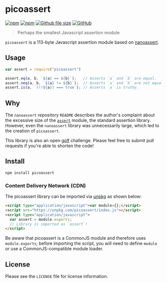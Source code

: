 [github-index-url]: https://github.com/mgthomas99/picoassert/blob/master/index.js
[github-license-url]: https://github.com/mgthomas99/picoassert/blob/master/LICENSE
[github-repository-url]: https://github.com/mgthomas99/picoassert
[github-license-shield-url]: https://img.shields.io/github/license/mgthomas99/picoassert.svg?style=flat-square
[github-size-shield-url]: https://img.shields.io/github/size/mgthomas99/picoassert/index.js.svg?style=flat-square
[npm-package-url]: https://www.npmjs.com/package/picoassert
[npm-downloads-shield-url]: https://img.shields.io/npm/dt/picoassert.svg?style=flat-square
[npm-version-shield-url]: https://img.shields.io/npm/v/picoassert.svg?style=flat-square

# picoassert

[![npm][npm-version-shield-url]][npm-package-url]
[![npm][npm-downloads-shield-url]][npm-package-url]
[![Github file size][github-size-shield-url]][github-index-url]
[![GitHub][github-license-shield-url]][github-license-url]

> Perhaps the smallest Javascript assertion module

`picoassert` is a 113-byte Javascript assertion module based on
[nanoassert](https://github.com/emilbayes/nanoassert).

## Usage

```js
var assert = require("picoassert")

assert.eq(a, b, `${a} == ${b}`);   // Asserts `a` and `b` are equal.
assert.neq(a, b, `${a} != ${b}`);  // Asserts `a` and `b` are not equal.
assert.is(a, `(!!${a}) === true`); // Asserts `a` is truthy.
```

## Why

The `nanoassert` repository `README` describes the author's complaint about the
excessive size of the [`assert`](https://www.npmjs.com/package/assert) module,
the standard assertion library. However, even the `nanoassert` library was
unnecessarily large, which led to the creation of `picoassert`.

This library is also an open [golf](https://en.wikipedia.org/wiki/Code_golf)
challenge. Please feel free to submit pull requests if you're able to shorten
the code!

## Install

```sh
npm install picoassert
```

### Content Delivery Network (CDN)

The picoassert library can be imported via [unpkg](https://unpkg.com/) as shown
below:

```html
<script type="application/javascript">var module={};</script>
<script src="https://unpkg.com/picoassert/index.js"></script>
<script type="application/javascript">
  var assert = module.exports;
  // Library is imported as `assert`!
</script>
```

Be aware that picoassert is a CommonJS module and therefore uses
`module.exports`; before importing the script, you will need to define `module`
or use a CommonJS-compatible module loader.

## License

Please see the `LICENSE` file for license information.
